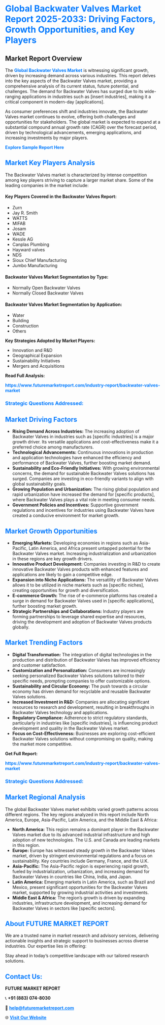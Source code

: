 <h1 style="color: #007BFF;">Global Backwater Valves Market Report 2025-2033: Driving Factors, Growth Opportunities, and Key Players</h1>

<section id="overview">
<h2>Market Report Overview</h2>
<p>The <a href="https://www.futuremarketreport.com/industry-report/backwater-valves-market" style="color: #007BFF; text-decoration: none;"><strong>Global Backwater Valves Market</strong></a> is witnessing significant growth, driven by increasing demand across various industries. This report delves into the key aspects of the Backwater Valves market, providing a comprehensive analysis of its current status, future potential, and challenges. The demand for Backwater Valves has surged due to its wide-ranging applications in industries such as [insert industries], making it a critical component in modern-day [applications].</p>
<p>As consumer preferences shift and industries innovate, the Backwater Valves market continues to evolve, offering both challenges and opportunities for stakeholders. The global market is expected to expand at a substantial compound annual growth rate (CAGR) over the forecast period, driven by technological advancements, emerging applications, and increasing investments by major players.</p>
</section>

<section id="overview">
<p><a href="https://www.futuremarketreport.com/request-sample/reportId=52301" style="color: #007BFF; text-decoration: none;"><strong>Explore Sample Report Here</strong></a></p>
</section>

<section id="key-players">
<h2 style="color: #007BFF;">Market Key Players Analysis</h2>
<p>The Backwater Valves market is characterized by intense competition among key players striving to capture a larger market share. Some of the leading companies in the market include:</p>
<h4>Key Players Covered in the Backwater Valves Report:</h4>
<ul><li>Zurn</li><li>Jay R. Smith</li><li>WATTS</li><li>MIFAB</li><li>Josam</li><li>WADE</li><li>Kessle AG</li><li>Canplas Plumbing</li><li>Hayward valves</li><li>NDS</li><li>Sioux Chief Manufacturing</li><li>Jumbo Manufacturing</li></ul>
<h4>Backwater Valves Market Segmentation by Type:</h4>
<ul><li>Normally Open Backwater Valves</li><li>Normally Closed Backwater Valves</li></ul>

<h4>Backwater Valves Market Segmentation by Application:</h4>
<ul><li>Water</li><li>Building</li><li>Construction</li><li>Others</li></ul>
<p><strong>Key Strategies Adopted by Market Players:</strong></p>
<ul>
<li>Innovation and R&D</li>
<li>Geographical Expansion</li>
<li>Sustainability Initiatives</li>
<li>Mergers and Acquisitions</li>
</ul>
</section>

<section>
<p><strong>Read Full Analysis: </strong></p><a href="https://www.futuremarketreport.com/industry-report/backwater-valves-market" style="color: #007BFF; text-decoration: none;"><strong>https://www.futuremarketreport.com/industry-report/backwater-valves-market</strong></a>
<h3 style="color: #007BFF;">Strategic Questions Addressed:</h3>
</section>

<section id="driving-factors">
<h2 style="color: #007BFF;">Market Driving Factors</h2>
<ul>
<li><strong>Rising Demand Across Industries:</strong> The increasing adoption of Backwater Valves in industries such as [specific industries] is a major growth driver. Its versatile applications and cost-effectiveness make it a preferred choice among manufacturers.</li>
<li><strong>Technological Advancements:</strong> Continuous innovations in production and application technologies have enhanced the efficiency and performance of Backwater Valves, further boosting market demand.</li>
<li><strong>Sustainability and Eco-Friendly Initiatives:</strong> With growing environmental concerns, the demand for sustainable Backwater Valves solutions has surged. Companies are investing in eco-friendly variants to align with global sustainability goals.</li>
<li><strong>Growing Population and Urbanization:</strong> The rising global population and rapid urbanization have increased the demand for [specific products], where Backwater Valves plays a vital role in meeting consumer needs.</li>
<li><strong>Government Policies and Incentives:</strong> Supportive government regulations and incentives for industries using Backwater Valves have created a conducive environment for market growth.</li>
</ul>
</section>

<section id="growth-opportunities">
<h2 style="color: #007BFF;">Market Growth Opportunities</h2>
<ul>
<li><strong>Emerging Markets:</strong> Developing economies in regions such as Asia-Pacific, Latin America, and Africa present untapped potential for the Backwater Valves market. Increasing industrialization and urbanization in these regions are key growth drivers.</li>
<li><strong>Innovative Product Development:</strong> Companies investing in R&D to create innovative Backwater Valves products with enhanced features and applications are likely to gain a competitive edge.</li>
<li><strong>Expansion into Niche Applications:</strong> The versatility of Backwater Valves allows it to be utilized in niche markets such as [specific niches], creating opportunities for growth and diversification.</li>
<li><strong>E-commerce Growth:</strong> The rise of e-commerce platforms has created a surge in demand for Backwater Valves used in [specific applications], further boosting market growth.</li>
<li><strong>Strategic Partnerships and Collaborations:</strong> Industry players are forming partnerships to leverage shared expertise and resources, driving the development and adoption of Backwater Valves products globally.</li>
</ul>
</section>

<section id="trending-factors">
<h2 style="color: #007BFF;">Market Trending Factors</h2>
<ul>
<li><strong>Digital Transformation:</strong> The integration of digital technologies in the production and distribution of Backwater Valves has improved efficiency and customer satisfaction.</li>
<li><strong>Customization and Personalization:</strong> Consumers are increasingly seeking personalized Backwater Valves solutions tailored to their specific needs, prompting companies to offer customizable options.</li>
<li><strong>Sustainability and Circular Economy:</strong> The push towards a circular economy has driven demand for recyclable and reusable Backwater Valves solutions.</li>
<li><strong>Increased Investment in R&D:</strong> Companies are allocating significant resources to research and development, resulting in breakthroughs in Backwater Valves technology and applications.</li>
<li><strong>Regulatory Compliance:</strong> Adherence to strict regulatory standards, particularly in industries like [specific industries], is influencing product development and quality in the Backwater Valves market.</li>
<li><strong>Focus on Cost-Effectiveness:</strong> Businesses are exploring cost-efficient Backwater Valves solutions without compromising on quality, making the market more competitive.</li>
</ul>
</section>

<section>
<p><strong>Get Full Report: </strong></p><a href="https://www.futuremarketreport.com/industry-report/backwater-valves-market" style="color: #007BFF; text-decoration: none;"><strong>https://www.futuremarketreport.com/industry-report/backwater-valves-market</strong></a>
<h3 style="color: #007BFF;">Strategic Questions Addressed:</h3>
</section>


<section id="regional-analysis">
<h2 style="color: #007BFF;">Market Regional Analysis</h2>
<p>The global Backwater Valves market exhibits varied growth patterns across different regions. The key regions analyzed in this report include North America, Europe, Asia-Pacific, Latin America, and the Middle East & Africa:</p>
<ul>
<li><strong>North America:</strong> This region remains a dominant player in the Backwater Valves market due to its advanced industrial infrastructure and high adoption of new technologies. The U.S. and Canada are leading markets in this region.</li>
<li><strong>Europe:</strong> Europe has witnessed steady growth in the Backwater Valves market, driven by stringent environmental regulations and a focus on sustainability. Key countries include Germany, France, and the U.K.</li>
<li><strong>Asia-Pacific:</strong> The Asia-Pacific region is experiencing rapid growth, fueled by industrialization, urbanization, and increasing demand for Backwater Valves in countries like China, India, and Japan.</li>
<li><strong>Latin America:</strong> Emerging markets in Latin America, such as Brazil and Mexico, present significant opportunities for the Backwater Valves market, supported by growing industrial activities and investments.</li>
<li><strong>Middle East & Africa:</strong> The region’s growth is driven by expanding industries, infrastructure development, and increasing demand for Backwater Valves in sectors like [specific sectors].</li>
</ul>
</section>

<footer>
<h2 style="color: #007BFF;">About FUTURE MARKET REPORT</h2>
<p>We are a trusted name in market research and advisory services, delivering actionable insights and strategic support to businesses across diverse industries. Our expertise lies in offering:</p>

<p>Stay ahead in today’s competitive landscape with our tailored research solutions.</p>

<h2 style="color: #007BFF;">Contact Us:</h2>
<p><strong>FUTURE MARKET REPORT</strong></p>
<p>📞 <strong>+91 (883) 074-8030</strong></p>
<p>📧 <strong><a href="mailto:help@futuremarketreport.com" style="color: #007BFF;">help@futuremarketreport.com</a></strong></p>
<p>🌐 <strong><a href="https://www.futuremarketreport.com/" style="color: #007BFF;">Visit Our Website</a></strong></p>
</footer>